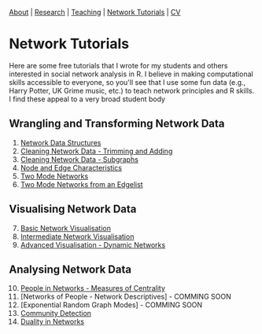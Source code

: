 [About](https://Tom-R-Leppard.github.io/) | [Research](/research.md) | [Teaching](/teaching.md) | [Network Tutorials](/network_tutorials.md) | [CV](/cv.pdf)

# Network Tutorials
Here are some free tutorials that I wrote for my students and others interested in social network analysis in R. I believe in making computational skills accessible to everyone, so you'll see that I use some fun data (e.g., Harry Potter, UK Grime music, etc.) to teach network principles and R skills. I find these appeal to a very broad student body 

## Wrangling and Transforming Network Data
1. [Network Data Structures](/Network-Data-Structures_READING.html)
2. [Cleaning Network Data - Trimming and Adding](/Cleaning-Network-Data.html)
3. [Cleaning Network Data - Subgraphs](/Cleaning-Network-Data-2_Subgraphs.html)
4. [Node and Edge Characteristics](/Node-and-Edge-Attributes.html)
5. [Two Mode Networks](Harry-Potter_Two_Mode.html)
6. [Two Mode Networks from an Edgelist](/Harry-Potter_Two_Mode-Edgelists.html)
   
## Visualising Network Data
7. [Basic Network Visualisation](/Visualisations_Basic.html)
8. [Intermediate Network Visualisation](/Visualisations_intermediate.html)
9. [Advanced Visualisation - Dynamic Networks](/Visualisations_Advanced_Dynamic.html)
   
## Analysing Network Data
10. [People in Networks - Measures of Centrality](/People-in-Networks_Measures-of-Centrality.html)
11. [Networks of People - Network Descriptives] - COMMING SOON
12. [Exponential Random Graph Modes] - COMMING SOON
13. [Community Detection](/Community-Detection-in-Networks.html)
14. [Duality in Networks](/Duality_Two-Mode-Network-Projection.html)
